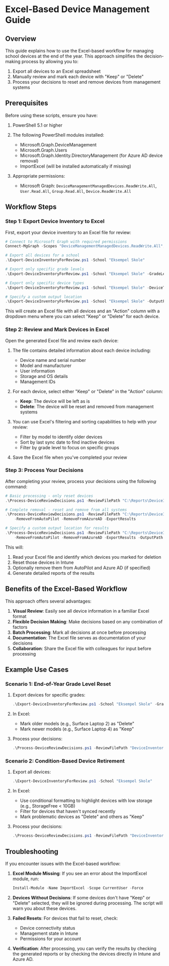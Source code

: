 # Excel-Based Device Management Guide

## Overview

This guide explains how to use the Excel-based workflow for managing school devices at the end of the year. This approach simplifies the decision-making process by allowing you to:

1. Export all devices to an Excel spreadsheet
2. Manually review and mark each device with "Keep" or "Delete"
3. Process your decisions to reset and remove devices from management systems

## Prerequisites

Before using these scripts, ensure you have:

1. PowerShell 5.1 or higher
2. The following PowerShell modules installed:
   - Microsoft.Graph.DeviceManagement
   - Microsoft.Graph.Users
   - Microsoft.Graph.Identity.DirectoryManagement (for Azure AD device removal)
   - ImportExcel (will be installed automatically if missing)

3. Appropriate permissions:
   - Microsoft Graph: `DeviceManagementManagedDevices.ReadWrite.All`, `User.Read.All`, `Group.Read.All`, `Device.ReadWrite.All`

## Workflow Steps

### Step 1: Export Device Inventory to Excel

First, export your device inventory to an Excel file for review:

```powershell
# Connect to Microsoft Graph with required permissions
Connect-MgGraph -Scopes "DeviceManagementManagedDevices.ReadWrite.All","User.Read.All","Group.Read.All","Device.ReadWrite.All"

# Export all devices for a school
.\Export-DeviceInventoryForReview.ps1 -School "Eksempel Skole"

# Export only specific grade levels
.\Export-DeviceInventoryForReview.ps1 -School "Eksempel Skole" -GradeLevels "7. trinn","10. trinn"

# Export only specific device types
.\Export-DeviceInventoryForReview.ps1 -School "Eksempel Skole" -DeviceType "PC"

# Specify a custom output location
.\Export-DeviceInventoryForReview.ps1 -School "Eksempel Skole" -OutputPath "C:\Reports" -FileName "DeviceReview-2025.xlsx"
```

This will create an Excel file with all devices and an "Action" column with a dropdown menu where you can select "Keep" or "Delete" for each device.

### Step 2: Review and Mark Devices in Excel

Open the generated Excel file and review each device:

1. The file contains detailed information about each device including:
   - Device name and serial number
   - Model and manufacturer
   - User information
   - Storage and OS details
   - Management IDs

2. For each device, select either "Keep" or "Delete" in the "Action" column:
   - **Keep**: The device will be left as is
   - **Delete**: The device will be reset and removed from management systems

3. You can use Excel's filtering and sorting capabilities to help with your review:
   - Filter by model to identify older devices
   - Sort by last sync date to find inactive devices
   - Filter by grade level to focus on specific groups

4. Save the Excel file when you've completed your review

### Step 3: Process Your Decisions

After completing your review, process your decisions using the following command:

```powershell
# Basic processing - only reset devices
.\Process-DeviceReviewDecisions.ps1 -ReviewFilePath "C:\Reports\DeviceInventoryForReview-20250226.xlsx"

# Complete removal - reset and remove from all systems
.\Process-DeviceReviewDecisions.ps1 -ReviewFilePath "C:\Reports\DeviceInventoryForReview-20250226.xlsx" `
    -RemoveFromAutoPilot -RemoveFromAzureAD -ExportResults

# Specify a custom output location for results
.\Process-DeviceReviewDecisions.ps1 -ReviewFilePath "C:\Reports\DeviceInventoryForReview-20250226.xlsx" `
    -RemoveFromAutoPilot -RemoveFromAzureAD -ExportResults -OutputPath "C:\Reports\Results"
```

This will:
1. Read your Excel file and identify which devices you marked for deletion
2. Reset those devices in Intune
3. Optionally remove them from AutoPilot and Azure AD (if specified)
4. Generate detailed reports of the results

## Benefits of the Excel-Based Workflow

This approach offers several advantages:

1. **Visual Review**: Easily see all device information in a familiar Excel format
2. **Flexible Decision Making**: Make decisions based on any combination of factors
3. **Batch Processing**: Mark all decisions at once before processing
4. **Documentation**: The Excel file serves as documentation of your decisions
5. **Collaboration**: Share the Excel file with colleagues for input before processing

## Example Use Cases

### Scenario 1: End-of-Year Grade Level Reset

1. Export devices for specific grades:
   ```powershell
   .\Export-DeviceInventoryForReview.ps1 -School "Eksempel Skole" -GradeLevels "7. trinn","10. trinn"
   ```

2. In Excel:
   - Mark older models (e.g., Surface Laptop 2) as "Delete"
   - Mark newer models (e.g., Surface Laptop 4) as "Keep"

3. Process your decisions:
   ```powershell
   .\Process-DeviceReviewDecisions.ps1 -ReviewFilePath "DeviceInventoryForReview.xlsx" -RemoveFromAutoPilot -RemoveFromAzureAD
   ```

### Scenario 2: Condition-Based Device Retirement

1. Export all devices:
   ```powershell
   .\Export-DeviceInventoryForReview.ps1 -School "Eksempel Skole"
   ```

2. In Excel:
   - Use conditional formatting to highlight devices with low storage (e.g., StorageFree < 10GB)
   - Filter for devices that haven't synced recently
   - Mark problematic devices as "Delete" and others as "Keep"

3. Process your decisions:
   ```powershell
   .\Process-DeviceReviewDecisions.ps1 -ReviewFilePath "DeviceInventoryForReview.xlsx" -RemoveFromAutoPilot -RemoveFromAzureAD
   ```

## Troubleshooting

If you encounter issues with the Excel-based workflow:

1. **Excel Module Missing**: If you see an error about the ImportExcel module, run:
   ```powershell
   Install-Module -Name ImportExcel -Scope CurrentUser -Force
   ```

2. **Devices Without Decisions**: If some devices don't have "Keep" or "Delete" selected, they will be ignored during processing. The script will warn you about these devices.

3. **Failed Resets**: For devices that fail to reset, check:
   - Device connectivity status
   - Management state in Intune
   - Permissions for your account

4. **Verification**: After processing, you can verify the results by checking the generated reports or by checking the devices directly in Intune and Azure AD.

